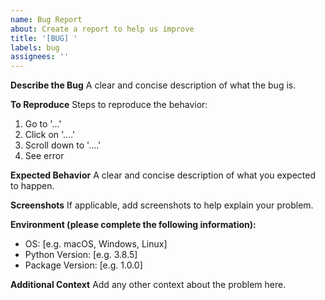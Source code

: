 ```yaml
---
name: Bug Report
about: Create a report to help us improve
title: '[BUG] '
labels: bug
assignees: ''
---
```


**Describe the Bug**
A clear and concise description of what the bug is.

**To Reproduce**
Steps to reproduce the behavior:
1. Go to '...'
2. Click on '....'
3. Scroll down to '....'
4. See error

**Expected Behavior**
A clear and concise description of what you expected to happen.

**Screenshots**
If applicable, add screenshots to help explain your problem.

**Environment (please complete the following information):**
- OS: [e.g. macOS, Windows, Linux]
- Python Version: [e.g. 3.8.5]
- Package Version: [e.g. 1.0.0]

**Additional Context**
Add any other context about the problem here.
